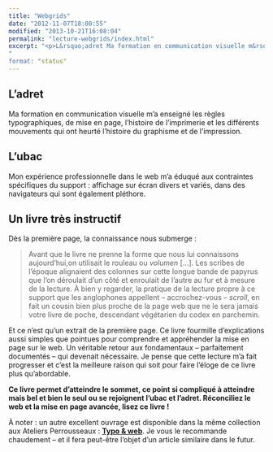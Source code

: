 ```yaml
---
title: "Webgrids"
date: "2012-11-07T18:00:55"
modified: "2013-10-21T16:08:04"
permalink: "lecture-webgrids/index.html"
excerpt: "<p>L&rsquo;adret Ma formation en communication visuelle m&rsquo;a enseigné les règles typographiques, de mise en page, l&rsquo;histoire de l&rsquo;imprimerie et les différents mouvements qui ont heurté l&rsquo;histoire du graphisme et de l&rsquo;impression. L&rsquo;ubac Mon expérience professionnelle dans le web m&rsquo;a éduqué aux contraintes spécifiques du support : affichage sur écran divers et variés, dans des navigateurs [&hellip;] <a href="https://www.ffoodd.fr/lecture-webgrids/" aria-hidden="true">Lire la suite de «&nbsp;Webgrids&nbsp;» <span class="meta-nav">&rarr;</span></a></p>
"
format: "status"
---
```

<h2>L&rsquo;adret</h2>
<p>Ma formation en communication visuelle m&rsquo;a enseigné les règles typographiques, de mise en page, l&rsquo;histoire de l&rsquo;imprimerie et les différents mouvements qui ont heurté l&rsquo;histoire du graphisme et de l&rsquo;impression.</p>
<h2>L&rsquo;ubac</h2>
<p>Mon expérience professionnelle dans le web m&rsquo;a éduqué aux contraintes spécifiques du support : affichage sur écran divers et variés, dans des navigateurs qui sont également pléthore.</p>
<h2>Un livre très instructif</h2>
<p>Dès la première page, la connaissance nous submerge :</p>
<blockquote><p>Avant que le livre ne prenne la forme que nous lui connaissons aujourd&rsquo;hui,on utilisait le rouleau ou <em>volumen</em> [&#8230;]. Les scribes de l&rsquo;époque alignaient des colonnes sur cette longue bande de papyrus que l&rsquo;on déroulait d&rsquo;un côté et enroulait de l&rsquo;autre au fur et à mesure de la lecture. À bien y regarder, la pratique de la lecture propre à ce support que les anglophones appellent &#8211; accrochez-vous &#8211; <em>scroll</em>, en fait un cousin bien plus proche de la page web que ne le sera jamais votre livre de poche, descendant végétarien du codex en parchemin.</p></blockquote>
<p>Et ce n&rsquo;est qu&rsquo;un extrait de la première page. Ce livre fourmille d&rsquo;explications aussi simples que pointues pour comprendre et appréhender la mise en page sur le web. Un véritable retour aux fondamentaux &#8211; parfaitement documentés &#8211; qui devenait nécessaire. Je pense que cette lecture m&rsquo;a fait progresser et c&rsquo;est la meilleure raison qui soit pour faire l&rsquo;éloge de ce livre plus qu&rsquo;abordable.</p>
<p><strong>Ce livre permet d&rsquo;atteindre le sommet, ce point si compliqué à atteindre mais bel et bien le seul ou se rejoignent l&rsquo;ubac et l&rsquo;adret. Réconciliez le web et la mise en page avancée, lisez ce livre !</strong></p>
<p>À noter : un autre excellent ouvrage est disponible dans la même collection aux Ateliers Perrousseaux : <a href="http://www.google.fr/url?sa=t&amp;rct=j&amp;q=&amp;esrc=s&amp;source=web&amp;cd=1&amp;ved=0CCgQFjAA&amp;url=http%3A%2F%2Fwww.adverbum.fr%2Ftypo--web-foutoyet-aurelien-atelier-perrousseaux_ouvrage-perrousseaux_4kd262gul963.html&amp;ei=a2qaUPyeA8zJ0AWTuIBo&amp;usg=AFQjCNHTBxoRhkz_blvdiieipO2aKwgNmQ&amp;sig2=2EEx_g_E2KITmKdRn-4bmA" target="_blank"><strong>Typo &amp; web</strong></a>. Je vous le recommande chaudement &#8211; et il fera peut-être l&rsquo;objet d&rsquo;un article similaire dans le futur.</p>
